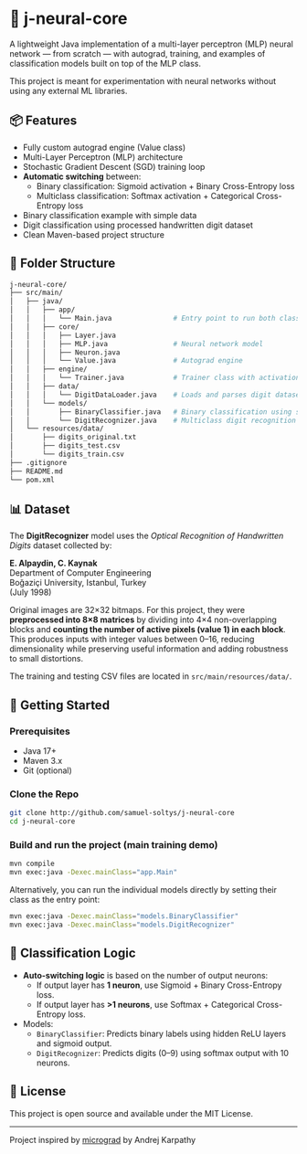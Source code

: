 # 🧠 j-neural-core

A lightweight Java implementation of a multi-layer perceptron (MLP) neural network — from scratch — with autograd, training, and examples of classification models built on top of the MLP class.

This project is meant for experimentation with neural networks without using any external ML libraries.

## 📦 Features

* Fully custom autograd engine (Value class)
* Multi-Layer Perceptron (MLP) architecture
* Stochastic Gradient Descent (SGD) training loop
* **Automatic switching** between:
  - Binary classification: Sigmoid activation + Binary Cross-Entropy loss
  - Multiclass classification: Softmax activation + Categorical Cross-Entropy loss  
* Binary classification example with simple data
* Digit classification using processed handwritten digit dataset
* Clean Maven-based project structure

## 📁 Folder Structure

```bash
j-neural-core/
├── src/main/
│   ├── java/
│   │   ├── app/
│   │   │   └── Main.java               # Entry point to run both classifiers
│   │   ├── core/
│   │   │   ├── Layer.java
│   │   │   ├── MLP.java                # Neural network model
│   │   │   ├── Neuron.java
│   │   │   └── Value.java              # Autograd engine
│   │   ├── engine/
│   │   │   └── Trainer.java            # Trainer class with activation/loss switching logic
│   │   ├── data/
│   │   │   └── DigitDataLoader.java    # Loads and parses digit dataset
│   │   └── models/
│   │       ├── BinaryClassifier.java   # Binary classification using sigmoid + BCE
│   │       └── DigitRecognizer.java    # Multiclass digit recognition using softmax + CE
│   └── resources/data/
│       ├── digits_original.txt
│       ├── digits_test.csv
│       └── digits_train.csv
├── .gitignore
├── README.md
└── pom.xml
```

## 📊 Dataset

The **DigitRecognizer** model uses the *Optical Recognition of Handwritten Digits* dataset collected by:

**E. Alpaydin, C. Kaynak**  
Department of Computer Engineering  
Boğaziçi University, Istanbul, Turkey  
(July 1998)

Original images are 32×32 bitmaps. For this project, they were **preprocessed into 8×8 matrices** by dividing into 4×4 non-overlapping blocks and **counting the number of active pixels (value 1) in each block**. This produces inputs with integer values between 0–16, reducing dimensionality while preserving useful information and adding robustness to small distortions.

The training and testing CSV files are located in `src/main/resources/data/`.

## 🚀 Getting Started

### Prerequisites

- Java 17+
- Maven 3.x
- Git (optional)

### Clone the Repo

```bash
git clone http://github.com/samuel-soltys/j-neural-core
cd j-neural-core
```

### Build and run the project (main training demo)

```bash
mvn compile
mvn exec:java -Dexec.mainClass="app.Main"
```

Alternatively, you can run the individual models directly by setting their class as the entry point:

```bash
mvn exec:java -Dexec.mainClass="models.BinaryClassifier"
mvn exec:java -Dexec.mainClass="models.DigitRecognizer"
```

## 🧪 Classification Logic

* **Auto-switching logic** is based on the number of output neurons:
  - If output layer has **1 neuron**, use Sigmoid + Binary Cross-Entropy loss.
  - If output layer has **>1 neurons**, use Softmax + Categorical Cross-Entropy loss.
* Models:
  - `BinaryClassifier`: Predicts binary labels using hidden ReLU layers and sigmoid output.
  - `DigitRecognizer`: Predicts digits (0–9) using softmax output with 10 neurons.

## 📝 License

This project is open source and available under the MIT License.

---

Project inspired by [micrograd](https://github.com/karpathy/micrograd) by Andrej Karpathy